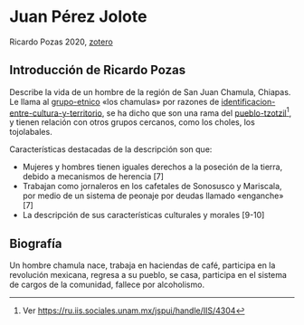 # Juan Pérez Jolote

Ricardo Pozas 2020, [zotero](zotero://select/items/@pozas2020)

## Introducción de Ricardo Pozas

Describe la vida de un hombre de la región de San Juan Chamula, Chiapas. Le llama al [grupo-etnico](grupo-etnico.md) «los chamulas» por razones de [identificacion-entre-cultura-y-territorio](identificacion-entre-cultura-y-territorio.md), se ha dicho que son una rama del [pueblo-tzotzil](pueblo-tzotzil.md)[^1], y tienen relación con otros grupos cercanos, como los choles, los tojolabales.

[^1]: Ver <https://ru.iis.sociales.unam.mx/jspui/handle/IIS/4304>

Características destacadas de la descripción son que:

* Mujeres y hombres tienen iguales derechos a la poseción de la tierra, debido a mecanismos de herencia [7]
* Trabajan como jornaleros en los cafetales de Sonosusco y Mariscala, por medio de un sistema de peonaje por deudas llamado «enganche» [7]
* La descripción de sus características culturales y morales [9-10]

## Biografía

Un hombre chamula nace, trabaja en haciendas de café, participa en la revolución mexicana, regresa a su pueblo, se casa, participa en el sistema de cargos de la comunidad, fallece por alcoholismo.

